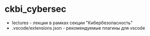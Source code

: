 # ckbi_cybersec

- lectures - лекции в рамках секции "Кибербезопасность"
- .vscode/extensions.json - рекомендуемые плагины для vscode
